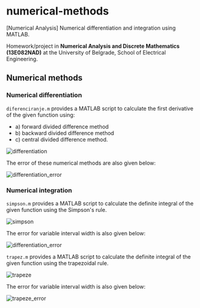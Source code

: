# numerical-methods
[Numerical Analysis] Numerical differentiation and integration using MATLAB.

Homework/project in **Numerical Analysis and Discrete Mathematics (13E082NAD)** at the University of Belgrade, School of Electrical Engineering.

## Numerical methods

### Numerical differentiation

```diferenciranje.m``` provides a MATLAB script to calculate the first derivative of the given function using:
* a) forward divided difference method
* b) backward divided difference method
* c) central divided difference method.

![differentiation](Charts/differentiation.png)

The error of these numerical methods are also given below:

![differentiation_error](Charts/differentiation_error.png)

### Numerical integration

```simpson.m``` provides a MATLAB script to calculate the definite integral of the given function using the Simpson's rule.

![simpson](Charts/simpson.png)

The error for variable interval width is also given below:

![differentiation_error](Charts/differentiation_error.png)

```trapez.m``` provides a MATLAB script to calculate the definite integral of the given function using the trapezoidal rule.

![trapeze](Charts/trapeze.png)

The error for variable interval width is also given below:

![trapeze_error](Charts/trapeze_error.png)
